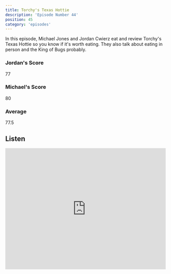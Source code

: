 ```yaml
---
title: Torchy's Texas Hottie
description: 'Episode Number 44'
position: 45
category: 'episodes'
---
```


In this episode, Michael Jones and Jordan Cwierz eat and review Torchy's Texas Hottie so you know if it's worth eating. They also talk about eating in person and the King of Bugs probably.

### Jordan's Score

77

### Michael's Score

80

### Average

77.5

## Listen

<iframe src="https://open.spotify.com/embed-podcast/episode/5KOLknSDCMWYj5sy3MMoZE" loading="lazy" style="border: 0; width: 100%; height: 380px;" allow="encrypted-media"></iframe>

